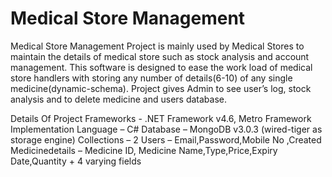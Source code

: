 # Medical Store Management

Medical Store Management Project is mainly used by Medical Stores to maintain the details of medical store such as stock analysis and account management.
This software is designed to ease the work load of medical store handlers with storing any number of details(6-10) of any single medicine(dynamic-schema).
Project gives Admin to see user’s log, stock analysis and to delete medicine and users database. 

Details Of Project
Frameworks - .NET Framework v4.6, Metro Framework
Implementation Language – C#
Database – MongoDB v3.0.3 (wired-tiger as storage engine)
 Collections – 2
     Users – Email,Password,Mobile No ,Created
     Medicinedetails – Medicine ID, Medicine Name,Type,Price,Expiry Date,Quantity + 4 varying fields
